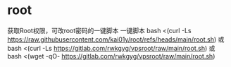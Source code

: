 # root
获取Root权限，可改root密码的一键脚本
一键脚本
bash <(curl -Ls https://raw.githubusercontent.com/kai01y/root/refs/heads/main/root.sh)
或
bash <(curl -Ls https://gitlab.com/rwkgyg/vpsroot/raw/main/root.sh)
或
bash <(wget -qO- https://gitlab.com/rwkgyg/vpsroot/raw/main/root.sh)
